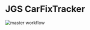 # JGS CarFixTracker

![master workflow](https://github.com/duchacekjan/JgsCarFixTracker/actions/workflows/main.yml/badge.svg?branch=master)
